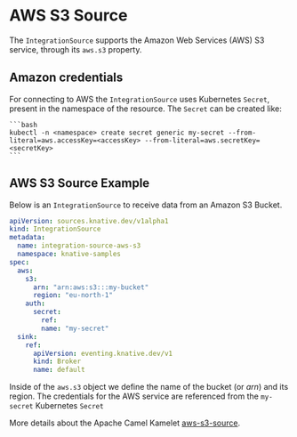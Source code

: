 # AWS S3 Source

The `IntegrationSource` supports the Amazon Web Services (AWS) S3 service, through its `aws.s3` property.

## Amazon credentials

For connecting to AWS the `IntegrationSource` uses Kubernetes `Secret`, present in the namespace of the resource. The `Secret` can be created like:

    ```bash
    kubectl -n <namespace> create secret generic my-secret --from-literal=aws.accessKey=<accessKey> --from-literal=aws.secretKey=<secretKey>
    ```

## AWS S3 Source Example

Below is an `IntegrationSource` to receive data from an Amazon S3 Bucket.

  ```yaml
  apiVersion: sources.knative.dev/v1alpha1
  kind: IntegrationSource
  metadata:
    name: integration-source-aws-s3
    namespace: knative-samples
  spec:
    aws:
      s3:
        arn: "arn:aws:s3:::my-bucket"
        region: "eu-north-1"
      auth:
        secret:
          ref:
          name: "my-secret"
    sink:
      ref:
        apiVersion: eventing.knative.dev/v1
        kind: Broker
        name: default
  ```

Inside of the `aws.s3` object we define the name of the bucket (or _arn_) and its region. The credentials for the AWS service are referenced from the `my-secret` Kubernetes `Secret`

More details about the Apache Camel Kamelet [aws-s3-source](https://camel.apache.org/camel-kamelets/latest/aws-s3-source.html).
